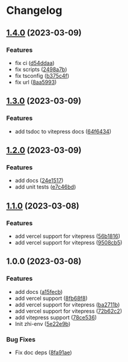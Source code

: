 # Changelog

## [1.4.0](https://github.com/terwer/zhi-env/compare/v1.3.0...v1.4.0) (2023-03-09)

### Features

- fix ci ([d54ddaa](https://github.com/terwer/zhi-env/commit/d54ddaa6c8f063ae94ce648bd6d333f11f81f664))
- fix scripts ([2498a7b](https://github.com/terwer/zhi-env/commit/2498a7b60a20f916ea8d077a7989e4255e79f1c6))
- fix tsconfig ([b375c4f](https://github.com/terwer/zhi-env/commit/b375c4fce9a81091cb755b130bcbd19f2c8f4e6f))
- fix url ([8aa5993](https://github.com/terwer/zhi-env/commit/8aa59935a2dc018d7971493cd206cefd8c593ded))

## [1.3.0](https://github.com/terwer/zhi-env/compare/v1.2.0...v1.3.0) (2023-03-09)

### Features

- add tsdoc to vitepress docs ([64f6434](https://github.com/terwer/zhi-env/commit/64f64348222e9578beb9c25a61c45dd663fd6153))

## [1.2.0](https://github.com/terwer/zhi-env/compare/v1.1.0...v1.2.0) (2023-03-09)

### Features

- add docs ([24e1517](https://github.com/terwer/zhi-env/commit/24e1517f85add085c5a21d1ae4ad1c1946ee32cb))
- add unit tests ([e7c46bd](https://github.com/terwer/zhi-env/commit/e7c46bd69e0c187be3260ed2e02a0eb48208f07e))

## [1.1.0](https://github.com/terwer/zhi-env/compare/v1.0.0...v1.1.0) (2023-03-08)

### Features

- add vercel support for vitepress ([56b1816](https://github.com/terwer/zhi-env/commit/56b1816c6f7b802cb8d92f75b7860dfe6bf85b09))
- add vercel support for vitepress ([9508cb5](https://github.com/terwer/zhi-env/commit/9508cb5ec3c9d80ef0f89d6b5e7b725cc7d6c680))

## 1.0.0 (2023-03-08)

### Features

- add docs ([a15fecb](https://github.com/terwer/zhi-env/commit/a15fecbcc63741b8485c8a5eb86193d046c4ee3b))
- add vercel support ([8fb68f8](https://github.com/terwer/zhi-env/commit/8fb68f8b7cbc22ded6b552e7f6e13946b0dae8ab))
- add vercel support for vitepress ([ba2711b](https://github.com/terwer/zhi-env/commit/ba2711b821bb6a1d3ff5664ff3b60e276eb0e768))
- add vercel support for vitepress ([72b62c2](https://github.com/terwer/zhi-env/commit/72b62c2f06afd30c767bf954480dbd25305b6a22))
- add vitepress support ([78ce536](https://github.com/terwer/zhi-env/commit/78ce536bb99795b4c869962d3f1ffad180225599))
- Init zhi-env ([5e22e9b](https://github.com/terwer/zhi-env/commit/5e22e9b06e779099769cc5d15a9262d15f2303a3))

### Bug Fixes

- Fix doc deps ([8fa91ae](https://github.com/terwer/zhi-env/commit/8fa91ae0eae2944f6acd079be388582ded67d4ce))
